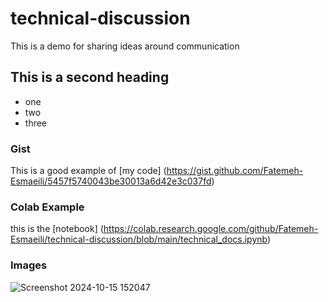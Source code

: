 # technical-discussion
This is a demo for sharing ideas around communication

## This is a second heading

* one
* two
* three

### Gist

This is a good example of [my code] (https://gist.github.com/Fatemeh-Esmaeili/5457f5740043be30013a6d42e3c037fd)

### Colab Example

this is the [notebook] (https://colab.research.google.com/github/Fatemeh-Esmaeili/technical-discussion/blob/main/technical_docs.ipynb)

### Images
![Screenshot 2024-10-15 152047](https://github.com/user-attachments/assets/029bc8a5-f38f-48bf-bb1d-676a4778dbd3)
